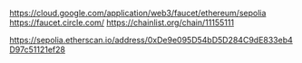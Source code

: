 https://cloud.google.com/application/web3/faucet/ethereum/sepolia
https://faucet.circle.com/
https://chainlist.org/chain/11155111

https://sepolia.etherscan.io/address/0xDe9e095D54bD5D284C9dE833eb4D97c51121ef28